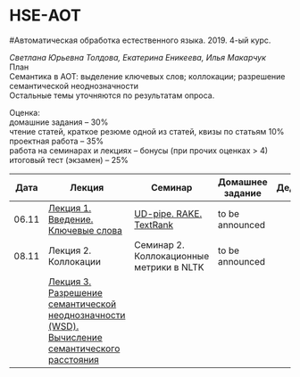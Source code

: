 # HSE-АОТ
#Автоматическая обработка естественного языка. 2019. 4-ый курс. <br>

*Светлана Юрьевна Толдова, Екатерина Еникеева, Илья Макарчук*<br>
План<br>
Семантика в АОТ: выделение ключевых слов; коллокации; разрешение семантической неоднозначности<br>
Остальные темы уточняются по результатам опроса.

Оценка:<br> 
домашние задания – 30% <br>
чтение статей, краткое резюме одной из статей, квизы по статьям 10%<br>
проектная работа – 35%<br>
работа на семинарах и лекциях – бонусы (при прочих оценках > 4)<br>
итоговый тест (экзамен) – 25%<br>

|Дата|Лекция|Семинар|Домашнее задание|Дедлайн|
|-|-|-|-|-|
|06.11|[Лекция 1. Введение. Ключевые слова]()|[UD-pipe. RAKE. TextRank](https://github.com/sjut/HSE-Compling/tree/master/seminars/1_Keywords.ipynb)|to be announced|
|08.11|Лекция 2. Коллокации|Семинар 2. Коллокационные метрики в NLTK|to be announced||
||[Лекция 3. Разрешение семантической неоднозначности (WSD). Вычисление семантического расстояния]()||||

